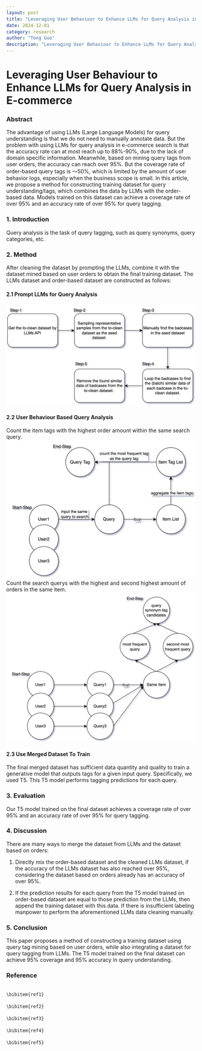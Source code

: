 ```yaml
---
layout: post
title: "Leveraging User Behaviour to Enhance LLMs for Query Analysis in E-commerce"
date: 2024-12-01
category: research
author: "Tong Guo"
description: "Leveraging User Behaviour to Enhance LLMs for Query Analysis in E-commerce"
---
```

# Leveraging User Behaviour to Enhance LLMs for Query Analysis in E-commerce

### Abstract

The advantage of using LLMs (Large Language Models) for query understanding is that we do not need to manually annotate data. But the problem with using LLMs for query analysis in e-commerce search is that the accuracy rate can at most reach up to 88%-90%, due to the lack of domain specific information. Meanwhile, based on mining query tags from user orders, the accuracy can reach over 95%. But the coverage rate of order-based query tags is ～50%, which is limited by the amount of user behavior logs, especially when the business scope is small. In this article, we propose a method for constructing training dataset for query understanding/tags, which combines the data by LLMs with the order-based data. Models trained on this dataset can achieve a coverage rate of over 95% and an accuracy rate of over 95% for query tagging.

### 1. Introduction

Query analysis is the task of query tagging, such as query synonyms, query categories, etc.

### 2. Method
After cleaning the dataset by prompting the LLMs, combine it with the dataset mined based on user orders to obtain the final training dataset. The LLMs dataset and order-based dataset are constructed as follows:

#### 2.1 Prompt LLMs for Query Analysis
![fig1](/assets/png/self-eval-drop/fig1.png)
#### 2.2 User Behaviour Based Query Analysis
Count the item tags with the highest order amount within the same search query.
![fig1](/assets/png/user-order-enhance-llm/fig1.png)
Count the search querys with the highest and second highest amount of orders in the same item.
![fig2](/assets/png/user-order-enhance-llm/fig2.png)
#### 2.3 Use Merged Dataset To Train 
The final merged dataset has sufficient data quantity and quality to train a generative model that outputs tags for a given input query. Specifically, we used T5. This T5 model performs tagging predictions for each query.

### 3. Evaluation

Our T5 model trained on the final dataset achieves a coverage rate of over 95% and an accuracy rate of over 95% for query tagging.

### 4. Discussion

There are many ways to merge the dataset from LLMs and the dataset based on orders:

1) Directly mix the order-based dataset and the cleaned LLMs dataset, if the accuracy of the LLMs dataset has also reached over 95%, considering the dataset based on orders already has an accuracy of over 95%.

2) If the prediction results for each query from the T5 model trained on order-based dataset are equal to those prediction from the LLMs, then append the training dataset with this data. If there is insufficient labeling manpower to perform the aforementioned LLMs data cleaning manually.


### 5. Conclusion
This paper proposes a method of constructing a training dataset using query tag mining based on user orders, while also integrating a dataset for query tagging from LLMs. The T5 model trained on the final dataset can achieve 95% coverage and 95% accuracy in query understanding.

### Reference
```

\bibitem{ref1}

\bibitem{ref2}

\bibitem{ref3}

\bibitem{ref4}

\bibitem{ref5}

```
